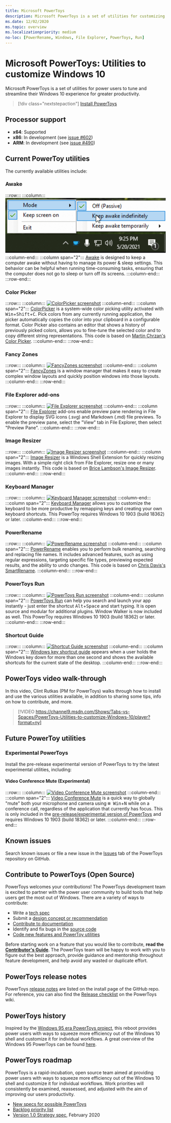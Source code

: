 ```yaml
---
title: Microsoft PowerToys
description: Microsoft PowerToys is a set of utilities for customizing Windows 10. Utilities include ColorPicker (click anywhere to grab a color value), FancyZones (shortcuts to position windows into a grid layout), File Explorer Add-ons (preview SVGs or Markdown files), Image Resizer (resize one or many images with a simple right-click), Keyboard Manager (remap keys or create your own shortcuts), PowerRename (bulk rename using search and replace), PowerToys Run (Alt + Space to launch apps), a Shortcut Guide, and more to come.
ms.date: 12/02/2020
ms.topic: overview
ms.localizationpriority: medium
no-loc: [PowerRename, Windows, File Explorer, PowerToys, Run]
---
```


# Microsoft PowerToys: Utilities to customize Windows 10

Microsoft PowerToys is a set of utilities for power users to tune and streamline their Windows 10 experience for greater productivity.

> [!div class="nextstepaction"]
> [Install PowerToys](install.md)

## Processor support

- **x64**: Supported
- **x86**: In development (see [issue #602](https://github.com/microsoft/PowerToys/issues/602))
- **ARM**: In development (see [issue #490](https://github.com/microsoft/PowerToys/issues/490))

## Current PowerToy utilities

The currently available utilities include:

### Awake

:::row:::
    :::column:::
        [![Awake screenshot](../images/pt-awake-menu.png)](awake.md)
    :::column-end:::
    :::column span="2":::
        [Awake](awake.md) is designed to keep a computer awake without having to manage its power & sleep settings. This behavior can be helpful when running time-consuming tasks, ensuring that the computer does not go to sleep or turn off its screens.
    :::column-end:::
:::row-end:::

### Color Picker

:::row:::
    :::column:::
        [![ColorPicker screenshot](../images/pt-color-picker.png)](color-picker.md)
    :::column-end:::
    :::column span="2":::
        [ColorPicker](color-picker.md) is a system-wide color picking utility activated with <kbd>Win</kbd>+<kbd>Shift</kbd>+<kbd>C</kbd>. Pick colors from any currently running application, the picker automatically copies the color into your clipboard in a configurable format. Color Picker also contains an editor that shows a history of previously picked colors, allows you to fine-tune the selected color and to copy different string representations. This code is based on [Martin Chrzan's Color Picker](https://github.com/martinchrzan/ColorPicker).
    :::column-end:::
:::row-end:::

### Fancy Zones

:::row:::
    :::column:::
        [![FancyZones screenshot](../images/pt-fancy-zones.png)](fancyzones.md)
    :::column-end:::
    :::column span="2":::
        [FancyZones](fancyzones.md) is a window manager that makes it easy to create complex window layouts and quickly position windows into those layouts.
    :::column-end:::
:::row-end:::

### File Explorer add-ons

:::row:::
    :::column:::
        [![File Explorer screenshot](../images/pt-file-explorer.png)](file-explorer.md)
    :::column-end:::
    :::column span="2":::
        [File Explorer](file-explorer.md) add-ons  enable preview pane rendering in File Explorer to display SVG icons (.svg) and Markdown (.md) file previews. To enable the preview pane, select the "View" tab in File Explorer, then select "Preview Pane".
    :::column-end:::
:::row-end:::

### Image Resizer

:::row:::
    :::column:::
        [![Image Resizer screenshot](../images/pt-image-resizer.png)](image-resizer.md)
    :::column-end:::
    :::column span="2":::
        [Image Resizer](image-resizer.md) is a Windows Shell Extension for quickly resizing images.  With a simple right click from File Explorer, resize one or many images instantly. This code is based on [Brice Lambson's Image Resizer](https://github.com/bricelam/ImageResizer).
    :::column-end:::
:::row-end:::

### Keyboard Manager

:::row:::
    :::column:::
        [![Keyboard Manager screenshot](../images/pt-keyboard-manager.png)](keyboard-manager.md)
    :::column-end:::
    :::column span="2":::
        [Keyboard Manager](keyboard-manager.md) allows you to customize the keyboard to be more productive by remapping keys and creating your own keyboard shortcuts. This PowerToy requires Windows 10 1903 (build 18362) or later.
    :::column-end:::
:::row-end:::

### PowerRename

:::row:::
    :::column:::
        [![PowerRename screenshot](../images/pt-rename.png)](powerrename.md)
    :::column-end:::
    :::column span="2":::
        [PowerRename](powerrename.md) enables you to perform bulk renaming, searching and replacing file names. It includes advanced features, such as using regular expressions, targeting specific file types, previewing expected results, and the ability to undo changes. This code is based on [Chris Davis's SmartRename](https://github.com/chrdavis/SmartRename).
    :::column-end:::
:::row-end:::

### PowerToys Run

:::row:::
    :::column:::
        [![PowerToys Run screenshot](../images/pt-run.png)](run.md)
    :::column-end:::
    :::column span="2":::
        [PowerToys Run](run.md) can help you search and launch your app instantly - just enter the shortcut <kbd>Alt</kbd>+<kbd>Space</kbd> and start typing. It is open source and modular for additional plugins. Window Walker is now included as well. This PowerToy requires Windows 10 1903 (build 18362) or later.
    :::column-end:::
:::row-end:::

### Shortcut Guide

:::row:::
    :::column:::
        [![Shortcut Guide screenshot](../images/pt-shortcut-guide.png)](shortcut-guide.md)
    :::column-end:::
    :::column span="2":::
        [Windows key shortcut guide](shortcut-guide.md) appears when a user holds the Windows key down for more than one second and shows the available shortcuts for the current state of the desktop.
    :::column-end:::
:::row-end:::

## PowerToys video walk-through

In this video, Clint Rutkas (PM for PowerToys) walks through how to install and use the various utilities available, in addition to sharing some tips, info on how to contribute, and more.

> [!VIDEO https://channel9.msdn.com/Shows/Tabs-vs-Spaces/PowerToys-Utilities-to-customize-Windows-10/player?format=ny]

## Future PowerToy utilities

### Experimental PowerToys

Install the pre-release experimental version of PowerToys to try the latest experimental utilities, including:

#### Video Conference Mute (Experimental)

:::row:::
    :::column:::
        [![Video Conference Mute screenshot](../images/pt-video-conference-mute.png)](video-conference-mute.md)
    :::column-end:::
    :::column span="2":::
        [Video Conference Mute](video-conference-mute.md) is a quick way to globally "mute" both your microphone and camera using <kbd>⊞ Win</kbd>+<kbd>N</kbd> while on a conference call, regardless of the application that currently has focus. This is only included in the [pre-release/experimental version of PowerToys](https://github.com/microsoft/PowerToys/releases/) and requires Windows 10 1903 (build 18362) or later.
    :::column-end:::
:::row-end:::

## Known issues

Search known issues or file a new issue in the [Issues](https://github.com/microsoft/PowerToys/issues) tab of the PowerToys repository on GitHub.

## Contribute to PowerToys (Open Source)

PowerToys welcomes your contributions! The PowerToys development team is excited to partner with the power user community to build tools that help users get the most out of Windows. There are a variety of ways to contribute:

- Write a [tech spec](https://codeburst.io/on-writing-tech-specs-6404c9791159)
- Submit a [design concept or recommendation](https://www.microsoft.com/design/inclusive/)
- [Contribute to documentation](/contribute/)
- Identify and fix bugs in the [source code](https://github.com/microsoft/PowerToys/tree/master/src)
- [Code new features and PowerToy utilities](https://github.com/microsoft/PowerToys/tree/master/doc/devdocs)

Before starting work on a feature that you would like to contribute, **read the [Contributor's Guide](https://github.com/microsoft/PowerToys/blob/master/CONTRIBUTING.md)**. The PowerToys team will be happy to work with you to figure out the best approach, provide guidance and mentorship throughout feature development, and help avoid any wasted or duplicate effort.

## PowerToys release notes

PowerToys [release notes](https://github.com/microsoft/PowerToys/releases/) are listed on the install page of the GitHub repo. For reference, you can also find the [Release checklist](https://github.com/microsoft/PowerToys/wiki/Release-check-list) on the PowerToys wiki.

## PowerToys history

Inspired by the [Windows 95 era PowerToys project](https://en.wikipedia.org/wiki/Microsoft_PowerToys), this reboot provides power users with ways to squeeze more efficiency out of the Windows 10 shell and customize it for individual workflows.  A great overview of the Windows 95 PowerToys can be found [here](https://socket3.wordpress.com/2016/10/22/using-windows-95-powertoys/).

## PowerToys roadmap

PowerToys is a rapid-incubation, open source team aimed at providing power users with ways to squeeze more efficiency out of the Windows 10 shell and customize it for individual workflows. Work priorities will consistently be examined, reassessed, and adjusted with the aim of improving our users productivity.

- [New specs for possible PowerToys](https://github.com/microsoft/PowerToys/wiki/Specs)
- [Backlog priority list](https://github.com/microsoft/PowerToys/wiki/Roadmap#backlog-priority-list-in-order)
- [Version 1.0 Strategy spec](https://github.com/microsoft/PowerToys/wiki/Version-1.0-Strategy), February 2020
